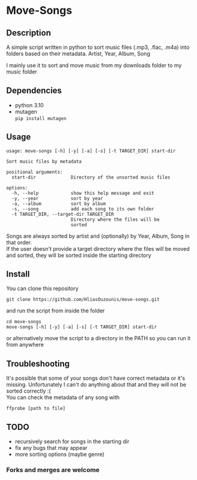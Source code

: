 # Move-Songs

## Description

A simple script written in python to sort music files (.mp3, .flac, .m4a) into folders based on their metadata. Artist, Year, Album, Song  

I mainly use it to sort and move music from my downloads folder to my music folder

## Dependencies

- python 3.10
- mutagen   
`pip install mutagen`

## Usage

```
usage: move-songs [-h] [-y] [-a] [-s] [-t TARGET_DIR] start-dir

Sort music files by metadata

positional arguments:
  start-dir             Directory of the unsorted music files

options:
  -h, --help            show this help message and exit
  -y, --year            sort by year
  -a, --album           sort by album
  -s, --song            add each song to its own folder
  -t TARGET_DIR, --target-dir TARGET_DIR
                        Directory where the files will be
                        sorted
```

Songs are always sorted by artist and (optionally) by Year, Album, Song in that order.  
If the user doesn't provide a target directory where the files will be moved and sorted, they will be sorted inside the starting directory

## Install

You can clone this repository
```
git clone https://github.com/HliasOuzounis/move-songs.git
```
and run the script from inside the folder
```
cd move-songs
move-songs [-h] [-y] [-a] [-s] [-t TARGET_DIR] start-dir
```
or alternatively move the script to a directory in the PATH so you can run it from anywhere

## Troubleshooting

It's possible that some of your songs don't have correct metadata or it's missing. Unfortunately I can't do anything about that and they will not be sorted correctly :(  
You can check the metadata of any song with
```
ffprobe [path to file]
```

## TODO

- recursively search for songs in the starting dir
- fix any bugs that may appear
- more sorting options (maybe genre)  

### Forks and merges are welcome